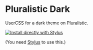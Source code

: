 # Pluralistic Dark

[UserCSS] for a dark theme on [Pluralistic].

[![Install directly with Stylus](https://img.shields.io/badge/Install%20directly%20with-Stylus-285959.svg)](https://raw.githubusercontent.com/teohhanhui/pluralistic-dark/main/pluralistic-dark.user.css)

(You need [Stylus] to use this.)

[Pluralistic]: https://pluralistic.net/
[Stylus]: https://add0n.com/stylus.html
[UserCSS]: https://github.com/openstyles/stylus/wiki/UserCSS

